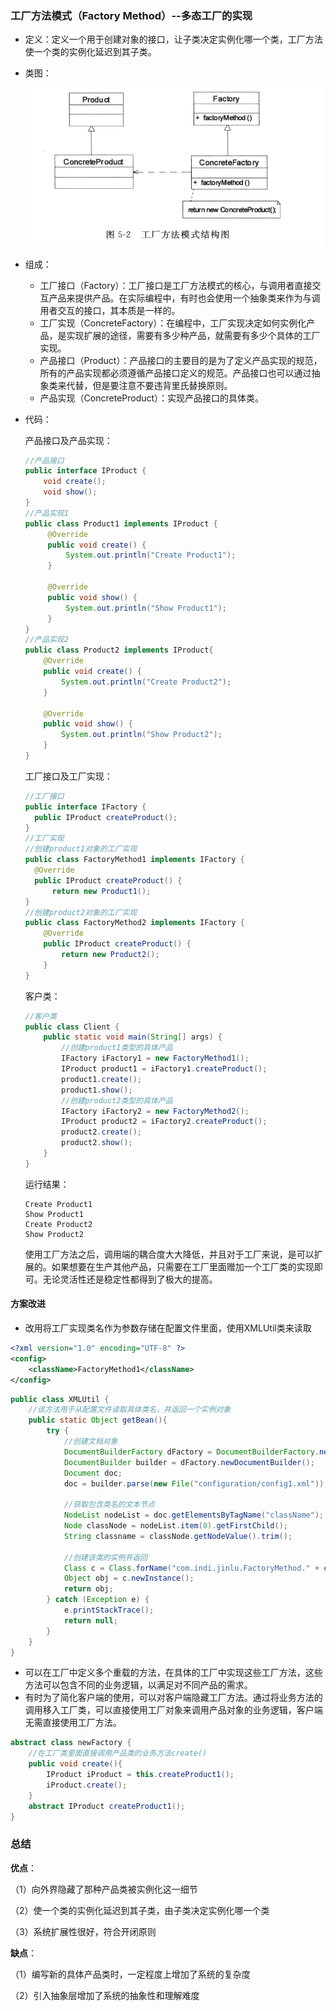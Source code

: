 ### 工厂方法模式（Factory Method）--多态工厂的实现
+ 定义：定义一个用于创建对象的接口，让子类决定实例化哪一个类，工厂方法使一个类的实例化延迟到其子类。
+ 类图：

  ![leitu](../NotePictures/Factory/p1.png)
+ 组成：
  + 工厂接口（Factory）：工厂接口是工厂方法模式的核心，与调用者直接交互产品来提供产品。在实际编程中，有时也会使用一个抽象类来作为与调用者交互的接口，其本质是一样的。
  + 工厂实现（ConcreteFactory）：在编程中，工厂实现决定如何实例化产品，是实现扩展的途径，需要有多少种产品，就需要有多少个具体的工厂实现。
  + 产品接口（Product）：产品接口的主要目的是为了定义产品实现的规范，所有的产品实现都必须遵循产品接口定义的规范。产品接口也可以通过抽象类来代替，但是要注意不要违背里氏替换原则。
  + 产品实现（ConcreteProduct）：实现产品接口的具体类。
+ 代码：

  产品接口及产品实现：
  ```Java
  //产品接口
  public interface IProduct {
      void create();
      void show();
  }
  //产品实现1
  public class Product1 implements IProduct {
       @Override
       public void create() {
           System.out.println("Create Product1");
       }

       @Override
       public void show() {
           System.out.println("Show Product1");
       }
  }
  //产品实现2
  public class Product2 implements IProduct{
      @Override
      public void create() {
          System.out.println("Create Product2");
      }

      @Override
      public void show() {
          System.out.println("Show Product2");
      }
  }
  ```
  工厂接口及工厂实现：
  ```Java
  //工厂接口
  public interface IFactory {
    public IProduct createProduct();
  }
  //工厂实现
  //创建product1对象的工厂实现
  public class FactoryMethod1 implements IFactory {
    @Override
    public IProduct createProduct() {
        return new Product1();
  }
  //创建product2对象的工厂实现
  public class FactoryMethod2 implements IFactory {
      @Override
      public IProduct createProduct() {
          return new Product2();
      }
  }
  ```
  客户类：
  ```Java
  //客户类
  public class Client {
      public static void main(String[] args) {
          //创建product1类型的具体产品
          IFactory iFactory1 = new FactoryMethod1();
          IProduct product1 = iFactory1.createProduct();
          product1.create();
          product1.show();
          //创建product2类型的具体产品
          IFactory iFactory2 = new FactoryMethod2();
          IProduct product2 = iFactory2.createProduct();
          product2.create();
          product2.show();
      }
  }
  ```
  运行结果：
  ```
  Create Product1
  Show Product1
  Create Product2
  Show Product2
  ```
  使用工厂方法之后，调用端的耦合度大大降低，并且对于工厂来说，是可以扩展的。如果想要在生产其他产品，只需要在工厂里面赠加一个工厂类的实现即可。无论灵活性还是稳定性都得到了极大的提高。

#### 方案改进
+ 改用将工厂实现类名作为参数存储在配置文件里面，使用XMLUtil类来读取
```xml
<?xml version="1.0" encoding="UTF-8" ?>
<config>
    <className>FactoryMethod1</className>
</config>
```
```Java
public class XMLUtil {
    //该方法用于从配置文件读取具体类名，并返回一个实例对象
    public static Object getBean(){
        try {
            //创建文档对象
            DocumentBuilderFactory dFactory = DocumentBuilderFactory.newInstance();
            DocumentBuilder builder = dFactory.newDocumentBuilder();
            Document doc;
            doc = builder.parse(new File("configuration/config1.xml"));

            //获取包含类名的文本节点
            NodeList nodeList = doc.getElementsByTagName("className");
            Node classNode = nodeList.item(0).getFirstChild();
            String classname = classNode.getNodeValue().trim();

            //创建该类的实例并返回
            Class c = Class.forName("com.indi.jinlu.FactoryMethod." + classname);//包名+类名
            Object obj = c.newInstance();
            return obj;
        } catch (Exception e) {
            e.printStackTrace();
            return null;
        }
    }
}
```
+ 可以在工厂中定义多个重载的方法，在具体的工厂中实现这些工厂方法，这些方法可以包含不同的业务逻辑，以满足对不同产品的需求。
+ 有时为了简化客户端的使用，可以对客户端隐藏工厂方法。通过将业务方法的调用移入工厂类，可以直接使用工厂对象来调用产品对象的业务逻辑，客户端无需直接使用工厂方法。
```Java
abstract class newFactory {
    //在工厂类里面直接调用产品类的业务方法create()
    public void create(){
        IProduct iProduct = this.createProduct1();
        iProduct.create();
    }
    abstract IProduct createProduct1();
}
```

### 总结
**优点**：

  （1）向外界隐藏了那种产品类被实例化这一细节

  （2）使一个类的实例化延迟到其子类，由子类决定实例化哪一个类

  （3）系统扩展性很好，符合开闭原则

**缺点**：

  （1）编写新的具体产品类时，一定程度上增加了系统的复杂度

  （2）引入抽象层增加了系统的抽象性和理解难度
